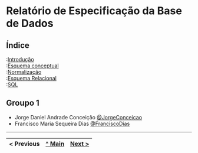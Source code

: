 # Relatório de Especificação da Base de Dados

## Índice

:[Introdução](rebd01.md)  
:[Esquema conceptual](rebd02.md)  
:[Normalização](rebd03.md)  
:[Esquema Relacional](rebd04.md)  
:[SQL](rebd05.md)  

## Groupo 1

* Jorge Daniel Andrade Conceição [@JorgeConceicao](https://github.com/JorgeConceicao-umaia)
* Francisco Maria Sequeira Dias [@FranciscoDias](https://github.com/fmsj0)

---
< Previous | [^ Main](/../../) | [Next >](rebd01.md)
:--- | :---: | ---: 
